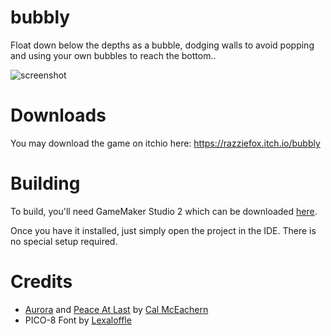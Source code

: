 # bubbly
Float down below the depths as a bubble, dodging walls to avoid popping and using your own bubbles to reach the bottom..

![screenshot]

# Downloads
You may download the game on itchio here: https://razziefox.itch.io/bubbly

# Building
To build, you'll need GameMaker Studio 2 which can be downloaded [here](https://gamemaker.io/en).

Once you have it installed, just simply open the project in the IDE. There is no special setup required.

# Credits
* [Aurora](https://opengameart.org/content/aurora-0) and [Peace At Last](https://opengameart.org/content/peace-at-last-loop) by [Cal McEachern](https://opengameart.org/users/trex0n)
* PICO-8 Font by [Lexaloffle](https://www.lexaloffle.com/)

[screenshot]: https://img.itch.zone/aW1hZ2UvMTEyMTc0OC82NDg2OTQyLnBuZw==/original/ujRGwd.png
